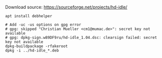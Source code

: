 Download source: https://sourceforge.net/projects/hd-idle/

```shell
apt install debhelper

# Add -uc -us options on gpg error
# gpg: skipped "Christian Mueller <cm1@mumac.de>": secret key not available
# gpg: dpkg-sign.w89DF9ru/hd-idle_1.04.dsc: clearsign failed: secret key not available
dpkg-buildpackage -rfakeroot
dpkg -i ../hd-idle_*.deb
```
